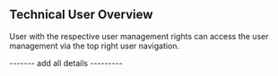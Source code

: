## Technical User Overview
User with the respective user management rights can access the user management via the top right user navigation.

------- add all details ---------

<br>
<br>
